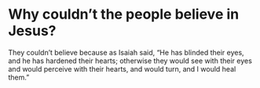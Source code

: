 # Why couldn’t the people believe in Jesus?

They couldn’t believe because as Isaiah said, “He has blinded their eyes, and he has hardened their hearts; otherwise they would see with their eyes and would perceive with their hearts, and would turn, and I would heal them.”

